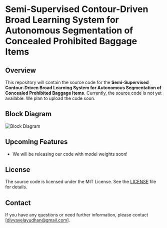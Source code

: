 # Semi-Supervised Contour-Driven Broad Learning System for Autonomous Segmentation of Concealed Prohibited Baggage Items

## Overview
This repository will contain the source code for the **Semi-Supervised Contour-Driven Broad Learning System for Autonomous Segmentation of Concealed Prohibited Baggage Items**. Currently, the source code is not yet available. We plan to upload the code soon.

## Block Diagram
![Block Diagram](link-to-your-block-diagram-image)

## Upcoming Features
- We will be releasing our code with model weights soon!

## License
The source code is licensed under the MIT License. See the [LICENSE](LICENSE) file for details.

## Contact
If you have any questions or need further information, please contact [divyavelayudhan@gmail.com].
